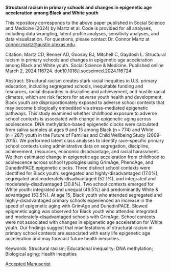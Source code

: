**Structural racism in primary schools and changes in epigenetic age acceleration among Black and White youth**

This repository corresponds to the above paper published in Social Science and Medicine (2024) by Martz et al. Code is provided for all analyses, including data wrangling, latent profile analyses, sensitivty analyses, and data visualization. For questions, please contact Dr. Connor Martz at connor.martz@austin.utexas.edu. 

Citation: 
Martz CD, Benner AD, Goosby BJ, Mitchell C, Gaydosh L. Structural racism in primary schools and changes in epigenetic age acceleration among Black and White youth. Social Science & Medicine. Published online March 2, 2024:116724. doi:10.1016/j.socscimed.2024.116724

Abstract: Structural racism creates stark racial inequities in U.S. primary education, including segregated schools, inequitable funding and resources, racial disparities in discipline and achievement, and hostile racial climates, which are risk factors for adverse youth health and development. Black youth are disproportionately exposed to adverse school contexts that may become biologically embedded via stress-mediated epigenetic pathways. This study examined whether childhood exposure to adverse school contexts is associated with change in epigenetic aging across adolescence. DNA methylation-based epigenetic clocks were calculated from saliva samples at ages 9 and 15 among Black (n = 774) and White (n = 287) youth in the Future of Families and Child Wellbeing Study (2009–2015). We performed latent class analyses to identify race-specific primary school contexts using administrative data on segregation, discipline, achievement, resources, economic disadvantage, and racial harassment. We then estimated change in epigenetic age acceleration from childhood to adolescence across school typologies using GrimAge, PhenoAge, and DunedinPACE epigenetic clocks. Three distinct school contexts were identified for Black youth: segregated and highly-disadvantaged (17.0%), segregated and moderately-disadvantaged (52.1%), and integrated and moderately-disadvantaged (30.8%). Two school contexts emerged for White youth: integrated and unequal (46.5%) and predominantly White & advantaged (53.5%). At age 15, Black youth who attended segregated and highly-disadvantaged primary schools experienced an increase in the speed of epigenetic aging with GrimAge and DunedinPACE. Slowed epigenetic aging was observed for Black youth who attended integrated and moderately-disadvantaged schools with GrimAge. School contexts were not associated with changes in epigenetic age acceleration for White youth. Our findings suggest that manifestations of structural racism in primary school contexts are associated with early life epigenetic age acceleration and may forecast future health inequities.

Keywords: Structural racism; Educational inequality; DNA methylation; Biological aging; Health inequities

[Accepted Manuscript](https://github.com/connordmartz/SSR_DNAmAccel/files/14488954/MARTZ.SSM.MS_R1_PUBLIC.pdf)
